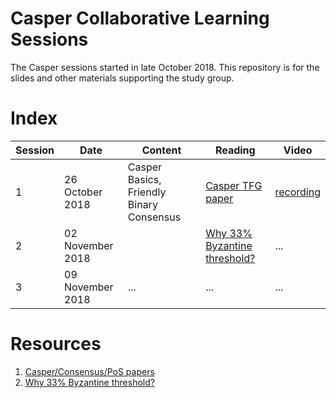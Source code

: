 # Casper Collaborative Learning Sessions

The Casper sessions started in late October 2018. This repository is for the slides and other materials supporting the study group.

# Index

| Session | Date | Content | Reading | Video |
|---|---|---|---|---|
| 1 | 26 October 2018 | Casper Basics, Friendly Binary Consensus | [Casper TFG paper](https://github.com/ethereum/research/blob/master/papers/CasperTFG/CasperTFG.pdf) | [recording](https://youtu.be/0pcRt4tOJy0)|
| 2 | 02 November 2018 |  | [Why 33% Byzantine threshold?](https://bitcoin.stackexchange.com/questions/58907/byzantine-fault-tolerant-consensus-why-33-threshold) | ... |
| 3 | 09 November 2018 | ... | ... | ... |

# Resources

1. [Casper/Consensus/PoS papers](https://drive.google.com/drive/folders/1tL7-spMBMjkvr9927Am7hiL-P_sXT_Mf?usp=sharing)
2. [Why 33% Byzantine threshold?](https://bitcoin.stackexchange.com/questions/58907/byzantine-fault-tolerant-consensus-why-33-threshold)
